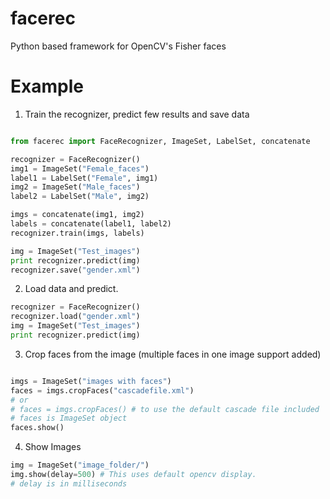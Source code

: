 facerec
=======

Python based framework for OpenCV's Fisher faces

Example
========

1. Train the recognizer, predict few results and save data

``` python

from facerec import FaceRecognizer, ImageSet, LabelSet, concatenate

recognizer = FaceRecognizer()
img1 = ImageSet("Female_faces")
label1 = LabelSet("Female", img1)
img2 = ImageSet("Male_faces")
label2 = LabelSet("Male", img2)

imgs = concatenate(img1, img2)
labels = concatenate(label1, label2)
recognizer.train(imgs, labels)

img = ImageSet("Test_images")
print recognizer.predict(img)
recognizer.save("gender.xml")
```
2. Load data and predict.

``` python
recognizer = FaceRecognizer()
recognizer.load("gender.xml")
img = ImageSet("Test_images")
print recognizer.predict(img)
```
3. Crop faces from the image (multiple faces in one image support added)

``` python

imgs = ImageSet("images with faces")
faces = imgs.cropFaces("cascadefile.xml")
# or
# faces = imgs.cropFaces() # to use the default cascade file included
# faces is ImageSet object
faces.show()
```
4. Show Images

``` python
img = ImageSet("image_folder/")
img.show(delay=500) # This uses default opencv display.
# delay is in milliseconds
```
